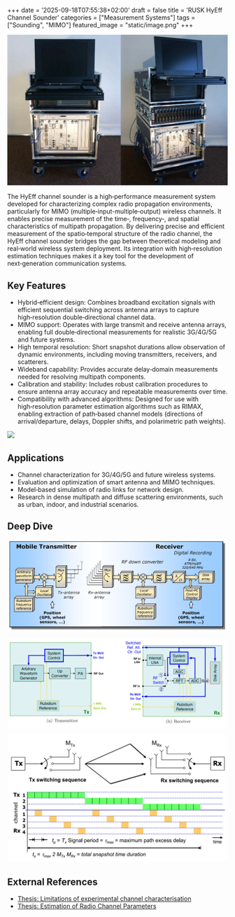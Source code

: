 +++
date = '2025-09-18T07:55:38+02:00'
draft = false
title = 'RUSK HyEff Channel Sounder'
categories = ["Measurement Systems"]
tags = ["Sounding", "MIMO"]
featured_image = "static/image.png"
+++

![](static/image.png)

The HyEff channel sounder is a high‑performance measurement system developed for characterizing complex radio propagation environments, particularly for MIMO (multiple‑input-multiple‑output) wireless channels. 
It enables precise measurement of the time‑, frequency‑, and spatial characteristics of multipath propagation.
By delivering precise and efficient measurement of the spatio‑temporal structure of the radio channel, the HyEff channel sounder bridges the gap between theoretical modeling and real‑world wireless system deployment. Its integration with high‑resolution
estimation techniques makes it a key tool for the development of next‑generation communication systems.

<!--more-->

## Key Features

- Hybrid‑efficient design: Combines broadband excitation signals with efficient sequential switching across antenna arrays to capture high‑resolution double‑directional channel data.
- MIMO support: Operates with large transmit and receive antenna arrays, enabling full double‑directional measurements for realistic 3G/4G/5G and future systems.
- High temporal resolution: Short snapshot durations allow observation of dynamic environments, including moving transmitters, receivers, and scatterers.
- Wideband capability: Provides accurate delay‑domain measurements needed for resolving multipath components.
- Calibration and stability: Includes robust calibration procedures to ensure antenna array accuracy and repeatable measurements over time.
- Compatibility with advanced algorithms: Designed for use with high‑resolution parameter estimation algorithms such as RIMAX, enabling extraction of path‑based channel models (directions of arrival/departure, delays, Doppler shifts, and polarimetric path weights).

![](static/campaigns.png)

## Applications

- Channel characterization for 3G/4G/5G and future wireless systems.
- Evaluation and optimization of smart antenna and MIMO techniques.
- Model‑based simulation of radio links for network design.
- Research in dense multipath and diffuse scattering environments, such as urban, indoor, and industrial scenarios.

## Deep Dive

![](static/architecture.png)

![](static/txrx.png)

![](static/switching.png)

## External References

- [Thesis: Limitations of experimental channel characterisation](https://www.db-thueringen.de/receive/dbt_mods_00011693)
- [Thesis: Estimation of Radio Channel Parameters](https://www.db-thueringen.de/receive/dbt_mods_00004815)